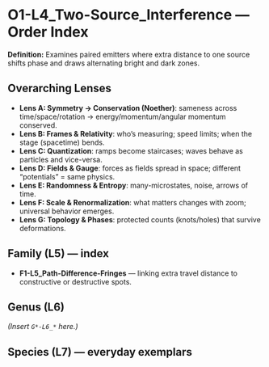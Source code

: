# O1-L4_Two-Source_Interference — Order Index
**Definition:** Examines paired emitters where extra distance to one source shifts phase and draws alternating bright and dark zones.

## Overarching Lenses

- **Lens A: Symmetry -> Conservation (Noether)**: sameness across time/space/rotation → energy/momentum/angular momentum conserved.
- **Lens B: Frames & Relativity**: who’s measuring; speed limits; when the stage (spacetime) bends.
- **Lens C: Quantization**: ramps become staircases; waves behave as particles and vice-versa.
- **Lens D: Fields & Gauge**: forces as fields spread in space; different “potentials” = same physics.
- **Lens E: Randomness & Entropy**: many-microstates, noise, arrows of time.
- **Lens F: Scale & Renormalization**: what matters changes with zoom; universal behavior emerges.
- **Lens G: Topology & Phases**: protected counts (knots/holes) that survive deformations.

## Family (L5) — index
- **F1-L5_Path-Difference-Fringes** — linking extra travel distance to constructive or destructive spots.

## Genus (L6)
_(Insert `G*-L6_*` here.)_
## Species (L7) — everyday exemplars
